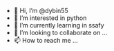 - 👋 Hi, I’m @dybin55
- 👀 I’m interested in python
- 🌱 I’m currently learning in ssafy
- 💞️ I’m looking to collaborate on ...
- 📫 How to reach me ...
